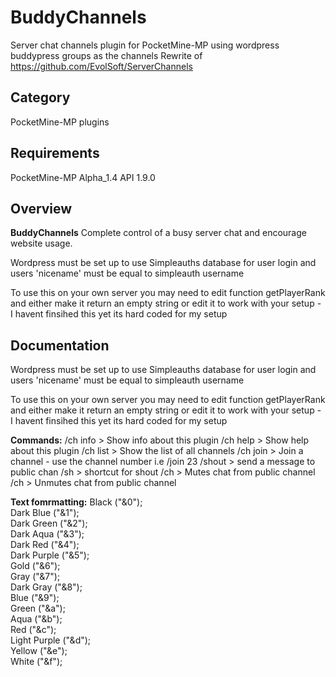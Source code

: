 # BuddyChannels

Server chat channels plugin for PocketMine-MP using wordpress buddypress groups as the channels
Rewrite of https://github.com/EvolSoft/ServerChannels

## Category

PocketMine-MP plugins

## Requirements

PocketMine-MP Alpha_1.4 API 1.9.0

## Overview

**BuddyChannels**
Complete control of a busy server chat and encourage website usage.

Wordpress must be set up to use Simpleauths database for user login and users 'nicename' must be equal to simpleauth username

To use this on your own server you may need to edit function getPlayerRank and either make it return an empty string or edit it to work with your setup - I havent finsihed this yet its hard coded for my setup

## Documentation
Wordpress must be set up to use Simpleauths database for user login and users 'nicename' must be equal to simpleauth username

To use this on your own server you may need to edit function getPlayerRank and either make it return an empty string or edit it to work with your setup - I havent finsihed this yet its hard coded for my setup

**Commands:**
/ch info > Show info about this plugin
/ch help > Show help about this plugin
/ch list > Show the list of all channels
/ch join > Join a channel - use the channel number i.e /join 23
/shout > send a message to public chan
/sh > shortcut for shout
/ch > Mutes chat from public channel
/ch > Unmutes chat from public channel

**Text fomrmatting:**
Black ("&0");<br>
Dark Blue ("&1");<br>
Dark Green ("&2");<br>
Dark Aqua ("&3");<br>
Dark Red ("&4");<br>
Dark Purple ("&5");<br>
Gold ("&6");<br>
Gray ("&7");<br>
Dark Gray ("&8");<br>
Blue ("&9");<br>
Green ("&a");<br>
Aqua ("&b");<br>
Red ("&c");<br>
Light Purple ("&d");<br>
Yellow ("&e");<br>
White ("&f");<br>


